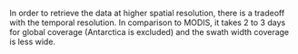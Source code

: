 In order to retrieve the data at higher spatial resolution, there is a tradeoff with the temporal resolution. In comparison to MODIS, it takes 2 to 3 days for global coverage (Antarctica is excluded) and the swath width coverage is less wide.


